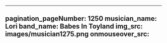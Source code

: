 ------
pagination_pageNumber: 1250
musician_name: Lori
band_name: Babes In Toyland
img_src: images/musician1275.png
onmouseover_src: 
------